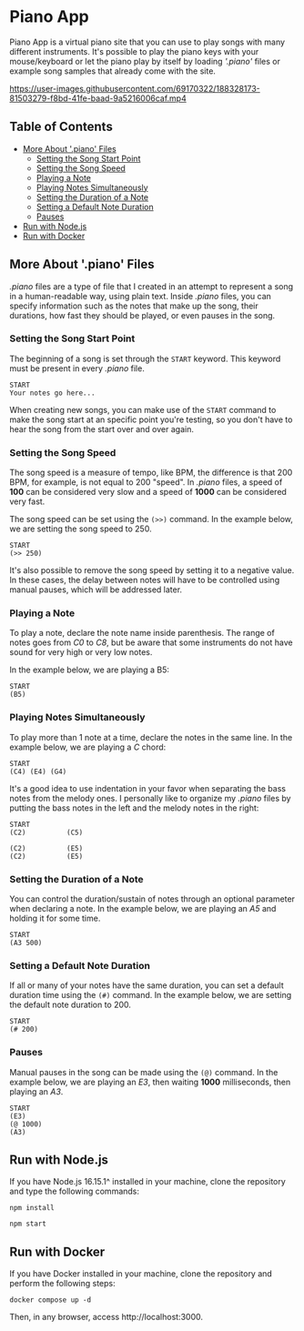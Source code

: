 # Piano App

Piano App is a virtual piano site that you can use to play songs with many different instruments. It's possible to play the piano keys with your mouse/keyboard or let the piano play by itself by loading _'.piano'_ files or example song samples that already come with the site.

https://user-images.githubusercontent.com/69170322/188328173-81503279-f8bd-41fe-baad-9a5216006caf.mp4

## Table of Contents

- [More About '.piano' Files](#more-about-piano-files)
  - [Setting the Song Start Point](#setting-the-song-start-point)
  - [Setting the Song Speed](#setting-the-song-speed)
  - [Playing a Note](#playing-a-note)
  - [Playing Notes Simultaneously](#playing-notes-simultaneously)
  - [Setting the Duration of a Note](#setting-the-duration-of-a-note)
  - [Setting a Default Note Duration](#setting-a-default-note-duration)
  - [Pauses](#pauses)
- [Run with Node.js](#run-with-nodejs)
- [Run with Docker](#run-with-docker)

## More About '.piano' Files

_.piano_ files are a type of file that I created in an attempt to represent a song in a human-readable way, using plain text. Inside _.piano_ files, you can specify information such as the notes that make up the song, their durations, how fast they should be played, or even pauses in the song.

### Setting the Song Start Point

The beginning of a song is set through the `START` keyword. This keyword must be present in every _.piano_ file.

```
START
Your notes go here...
```

When creating new songs, you can make use of the `START` command to make the song start at an specific point you're testing, so you don't have to hear the song from the start over and over again.

### Setting the Song Speed

The song speed is a measure of tempo, like BPM, the difference is that 200 BPM, for example, is not equal to 200 "speed". In _.piano_ files, a speed of **100** can be considered very slow and a speed of **1000** can be considered very fast.

The song speed can be set using the `(>>)` command. In the example below, we are setting the song speed to 250.

```
START
(>> 250)
```

It's also possible to remove the song speed by setting it to a negative value. In these cases, the delay between notes will have to be controlled using manual pauses, which will be addressed later.

### Playing a Note

To play a note, declare the note name inside parenthesis. The range of notes goes from _C0_ to _C8_, but be aware that some instruments do not have sound for very high or very low notes.

In the example below, we are playing a B5:

```
START
(B5)
```

### Playing Notes Simultaneously

To play more than 1 note at a time, declare the notes in the same line. In the example below, we are playing a _C_ chord:

```
START
(C4) (E4) (G4)
```

It's a good idea to use indentation in your favor when separating the bass notes from the melody ones. I personally like to organize my _.piano_ files by putting the bass notes in the left and the melody notes in the right:

```
START
(C2)          (C5)

(C2)          (E5)
(C2)          (E5)
```

### Setting the Duration of a Note

You can control the duration/sustain of notes through an optional parameter when declaring a note. In the example below, we are playing an _A5_ and holding it for some time.

```
START
(A3 500)
```

### Setting a Default Note Duration

If all or many of your notes have the same duration, you can set a default duration time using the `(#)` command. In the example below, we are setting the default note duration to 200.

```
START
(# 200)
```

### Pauses

Manual pauses in the song can be made using the `(@)` command. In the example below, we are playing an _E3_, then waiting **1000** milliseconds, then playing an _A3_.

```
START
(E3)
(@ 1000)
(A3)
```

## Run with Node.js

If you have Node.js 16.15.1^ installed in your machine, clone the repository and type the following commands:

```shell
npm install
```

```shell
npm start
```

## Run with Docker

If you have Docker installed in your machine, clone the repository and perform the following steps:

```shell
docker compose up -d
```

Then, in any browser, access http://localhost:3000.
